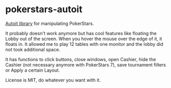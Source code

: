 # pokerstars-autoit

[Autoit library](https://www.autoitscript.com/site/) for manipulating PokerStars.

It probably doesn't work anymore but has cool features like floating the Lobby out of the screen. When you hover the mouse over the edge of it, it floats in. It allowed me to play 12 tables with one monitor and the lobby did not took additional space.

It has functions to click buttons, close windows, open Cashier, hide the Cashier (not necessary anymore with PokerStars 7), save tournament filters or Apply a certain Layout.

License is MIT, do whatever you want with it.
